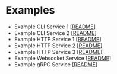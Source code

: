 # Examples

- Example CLI Service 1 [[README](encoder/README.md)]
- Example CLI Service 2 [[README](mockcli/README.md)]
- Example HTTP Service 1 [[README](mockhttp/README.md)]
- Example HTTP Service 2 [[README](httpservice/README.md)]
- Example HTTP Service 3 [[README](multiapps/README.md)]
- Example Websocket Service [[README](websocketapp/README.md)]
- Example gRPC Service [[README](grpcservice/README.md)]
